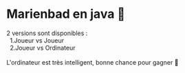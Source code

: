 # Marienbad en java 👾
2 versions sont disponibles :
<br>
&nbsp;&nbsp;1.Joueur vs Joueur
<br>
&nbsp;&nbsp;2.Joueur vs Ordinateur
<br><br>
L'ordinateur est très intelligent, bonne chance pour gagner 🫡​
